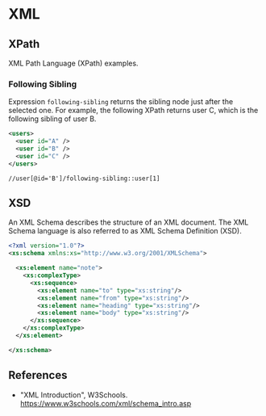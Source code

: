 # XML

## XPath

XML Path Language (XPath) examples.

### Following Sibling

Expression `following-sibling` returns the sibling node just after the selected
one. For example, the following XPath returns user C, which is the following
sibling of user B.

```xml
<users>
  <user id="A" />
  <user id="B" />
  <user id="C" />
</users>
```

```xpath
//user[@id='B']/following-sibling::user[1]
```

## XSD

An XML Schema describes the structure of an XML document. The XML Schema
language is also referred to as XML Schema Definition (XSD).

```xml
<?xml version="1.0"?>
<xs:schema xmlns:xs="http://www.w3.org/2001/XMLSchema">

  <xs:element name="note">
    <xs:complexType>
      <xs:sequence>
        <xs:element name="to" type="xs:string"/>
        <xs:element name="from" type="xs:string"/>
        <xs:element name="heading" type="xs:string"/>
        <xs:element name="body" type="xs:string"/>
      </xs:sequence>
    </xs:complexType>
  </xs:element>

</xs:schema>
```

## References

- "XML Introduction", W3Schools. <https://www.w3schools.com/xml/schema_intro.asp>
